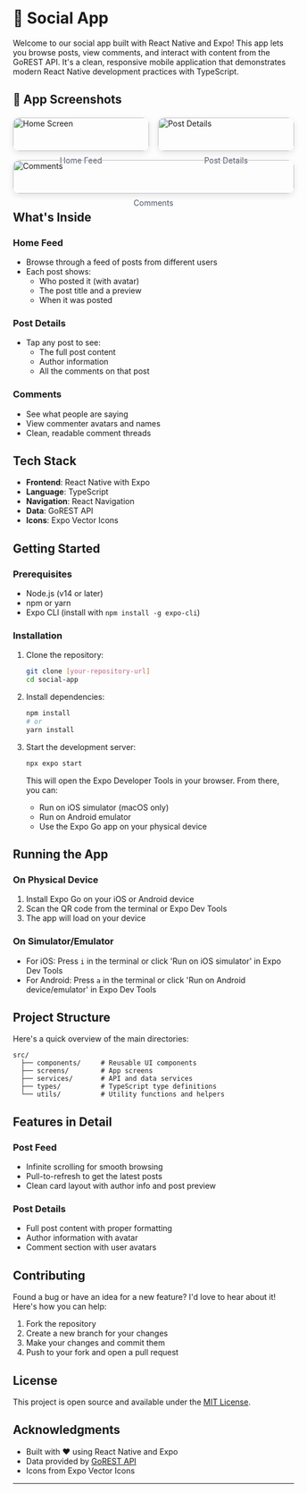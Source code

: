 # 📱 Social App

Welcome to our social app built with React Native and Expo! This app lets you browse posts, view comments, and interact with content from the GoREST API. It's a clean, responsive mobile application that demonstrates modern React Native development practices with TypeScript.

## 📱 App Screenshots

<div style="display: flex; flex-wrap: wrap; gap: 16px; margin: 20px 0;">
  <div style="flex: 1; min-width: 200px;">
    <img src="assets/IMG_7798.PNG" alt="Home Screen" style="width: 100%; border-radius: 12px; box-shadow: 0 4px 12px rgba(0,0,0,0.1);">
    <p style="text-align: center; margin-top: 8px; color: #4a5568;">Home Feed</p>
  </div>
  <div style="flex: 1; min-width: 200px;">
    <img src="assets/IMG_2.PNG" alt="Post Details" style="width: 100%; border-radius: 12px; box-shadow: 0 4px 12px rgba(0,0,0,0.1);">
    <p style="text-align: center; margin-top: 8px; color: #4a5568;">Post Details</p>
  </div>
  <div style="flex: 1; min-width: 200px;">
    <img src="assets/IMG_7802.PNG" alt="Comments" style="width: 100%; border-radius: 12px; box-shadow: 0 4px 12px rgba(0,0,0,0.1);">
    <p style="text-align: center; margin-top: 8px; color: #4a5568;">Comments</p>
  </div>
</div>

## What's Inside

### Home Feed
- Browse through a feed of posts from different users
- Each post shows:
  - Who posted it (with avatar)
  - The post title and a preview
  - When it was posted

### Post Details
- Tap any post to see:
  - The full post content
  - Author information
  - All the comments on that post

### Comments
- See what people are saying
- View commenter avatars and names
- Clean, readable comment threads

## Tech Stack

- **Frontend**: React Native with Expo
- **Language**: TypeScript
- **Navigation**: React Navigation
- **Data**: GoREST API
- **Icons**: Expo Vector Icons

## Getting Started

### Prerequisites
- Node.js (v14 or later)
- npm or yarn
- Expo CLI (install with `npm install -g expo-cli`)

### Installation

1. Clone the repository:
   ```bash
   git clone [your-repository-url]
   cd social-app
   ```

2. Install dependencies:
   ```bash
   npm install
   # or
   yarn install

3. Start the development server:
   ```bash
   npx expo start
   ```

   This will open the Expo Developer Tools in your browser. From there, you can:
   - Run on iOS simulator (macOS only)
   - Run on Android emulator
   - Use the Expo Go app on your physical device

## Running the App

### On Physical Device
1. Install Expo Go on your iOS or Android device
2. Scan the QR code from the terminal or Expo Dev Tools
3. The app will load on your device

### On Simulator/Emulator
- For iOS: Press `i` in the terminal or click 'Run on iOS simulator' in Expo Dev Tools
- For Android: Press `a` in the terminal or click 'Run on Android device/emulator' in Expo Dev Tools

## Project Structure

Here's a quick overview of the main directories:

```
src/
  ├── components/     # Reusable UI components
  ├── screens/        # App screens
  ├── services/       # API and data services
  ├── types/          # TypeScript type definitions
  └── utils/          # Utility functions and helpers
```

## Features in Detail

### Post Feed
- Infinite scrolling for smooth browsing
- Pull-to-refresh to get the latest posts
- Clean card layout with author info and post preview

### Post Details
- Full post content with proper formatting
- Author information with avatar
- Comment section with user avatars

## Contributing

Found a bug or have an idea for a new feature? I'd love to hear about it! Here's how you can help:

1. Fork the repository
2. Create a new branch for your changes
3. Make your changes and commit them
4. Push to your fork and open a pull request

## License

This project is open source and available under the [MIT License](LICENSE).

## Acknowledgments

- Built with ❤️ using React Native and Expo
- Data provided by [GoREST API](https://gorest.co.in/)
- Icons from Expo Vector Icons

---

